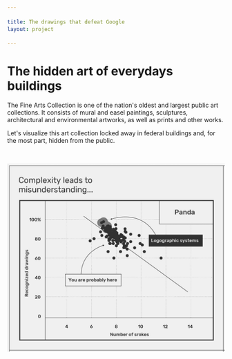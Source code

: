 ```yaml
---

title: The drawings that defeat Google
layout: project

---
```


# The hidden art of everydays buildings
The Fine Arts Collection is one of the nation's oldest and largest public art collections. It consists of mural and easel paintings, sculptures, architectural and environmental artworks, as well as prints and other works.

Let's visualize this art collection locked away in federal buildings and, for the most part, hidden from the public.
  
<br/>

![](test.jpg)